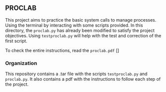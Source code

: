## PROCLAB

This project aims to practice the basic system calls to manage processes. Using the terminal by interacting with some scripts provided.
In this directory, the `proclab.py` has already been modified to satisfy the project objectives. 
Using `testproclab.py` will help with the test and correction of the first script. 

To check the entire instructions, read the `proclab.pdf` []

### Organization

This repository contains a .tar file with the scripts `testproclab.py` and `proclab.py`.
It also contains a pdf with the instructions to follow each step of the project. 
